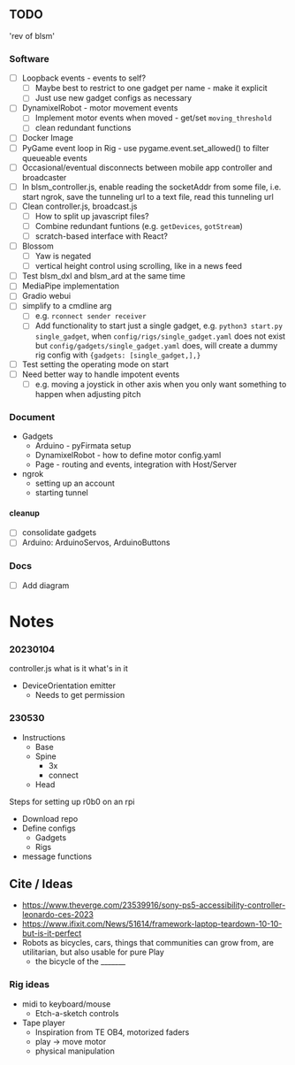 

## TODO
'rev of blsm'
### Software
- [ ] Loopback events - events to self?
  - [ ] Maybe best to restrict to one gadget per name - make it explicit 
  - [ ] Just use new gadget configs as necessary
- [ ] DynamixelRobot - motor movement events
  - [ ] Implement motor events when moved - get/set `moving_threshold`
  - [ ] clean redundant functions
- [ ] Docker Image
- [ ] PyGame event loop in Rig - use pygame.event.set_allowed() to filter queueable events
- [ ] Occasional/eventual disconnects between mobile app controller and broadcaster
- [ ] In blsm_controller.js, enable reading the socketAddr from some file, i.e. start ngrok, save the tunneling url to a text file, read this tunneling url 
- [ ] Clean controller.js, broadcast.js
  - [ ] How to split up javascript files?
  - [ ] Combine redundant funtions (e.g. `getDevices`, `gotStream`)
  - [ ] scratch-based interface with React?
- [ ] Blossom
  - [ ] Yaw is negated
  - [ ] vertical height control using scrolling, like in a news feed
- [ ] Test blsm_dxl and blsm_ard at the same time
- [ ] MediaPipe implementation
- [ ] Gradio webui
- [ ] simplify to a cmdline arg
  - [ ] e.g. `rconnect sender receiver`
  - [ ] Add functionality to start just a single gadget, e.g. `python3 start.py single_gadget`, when `config/rigs/single_gadget.yaml` does not exist but `config/gadgets/single_gadget.yaml` does, will create a dummy rig config with `{gadgets: [single_gadget,],}`
- [ ] Test setting the operating mode on start
- [ ] Need better way to handle impotent events
  - [ ] e.g. moving a joystick in other axis when you only want something to happen when adjusting pitch

### Document
- Gadgets
  - Arduino - pyFirmata setup
  - DynamixelRobot - how to define motor config.yaml
  - Page - routing and events, integration with Host/Server
- ngrok
  - setting up an account
  - starting tunnel

#### cleanup
- [ ] consolidate gadgets
- [ ] Arduino: ArduinoServos, ArduinoButtons
### Docs
- [ ] Add diagram


# Notes

### 20230104
controller.js
what is it
what's in it
- DeviceOrientation emitter
  - Needs to get permission

### 230530
- Instructions
	- Base
	- Spine
		- 3x
		- connect
	- Head

Steps for setting up r0b0 on an rpi
- Download repo
- Define configs
	- Gadgets
	- Rigs
- message functions

## Cite / Ideas
- https://www.theverge.com/23539916/sony-ps5-accessibility-controller-leonardo-ces-2023
- https://www.ifixit.com/News/51614/framework-laptop-teardown-10-10-but-is-it-perfect
- Robots as bicycles, cars, things that communities can grow from, are utilitarian, but also usable for pure Play
  - the bicycle of the _______

### Rig ideas
- midi to keyboard/mouse
  - Etch-a-sketch controls
- Tape player 
  - Inspiration from TE OB4, motorized faders
  - play -> move motor
  - physical manipulation

